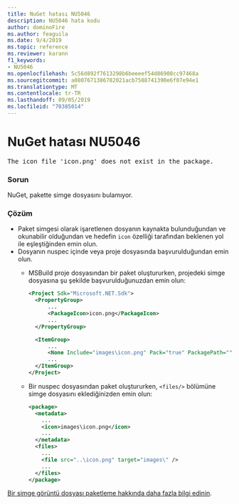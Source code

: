```yaml
---
title: NuGet hatası NU5046
description: NU5046 hata kodu
author: dominoFire
ms.author: feaguila
ms.date: 9/4/2019
ms.topic: reference
ms.reviewer: karann
f1_keywords:
- NU5046
ms.openlocfilehash: 5c56d892f7613298b6beeeef54d86908cc97468a
ms.sourcegitcommit: a0807671386782021acb7588741390e6f07e94e1
ms.translationtype: MT
ms.contentlocale: tr-TR
ms.lasthandoff: 09/05/2019
ms.locfileid: "70385014"
---
```

# <a name="nuget-error-nu5046"></a>NuGet hatası NU5046

<pre>The icon file 'icon.png' does not exist in the package.</pre>


### <a name="issue"></a>Sorun

NuGet, pakette simge dosyasını bulamıyor.


### <a name="solution"></a>Çözüm

- Paket simgesi olarak işaretlenen dosyanın kaynakta bulunduğundan ve okunabilir olduğundan ve hedefin `icon` özelliği tarafından beklenen yol ile eşleştiğinden emin olun.
- Dosyanın nuspec içinde veya proje dosyasında başvurulduğundan emin olun.
  * MSBuild proje dosyasından bir paket oluştururken, projedeki simge dosyasına şu şekilde başvurulduğunuzdan emin olun:

    ```xml
    <Project Sdk="Microsoft.NET.Sdk">
      <PropertyGroup>
          ...
          <PackageIcon>icon.png</PackageIcon>
          ...
      </PropertyGroup>

      <ItemGroup>
          ...
          <None Include="images\icon.png" Pack="true" PackagePath=""/>
          ...
      </ItemGroup>
    </Project>
    ```

  * Bir nuspec dosyasından paket oluştururken, `<files/>` bölümüne simge dosyasını eklediğinizden emin olun:

    ```xml
    <package>
      <metadata>
        ...
        <icon>images\icon.png</icon>
        ...
      </metadata>
      <files>
        ...
        <file src="..\icon.png" target="images\" />
        ...
      </files>
    </package>
    ```

[Bir simge görüntü dosyası paketleme hakkında daha fazla bilgi edinin](../msbuild-targets.md#packing-an-icon-image-file).

